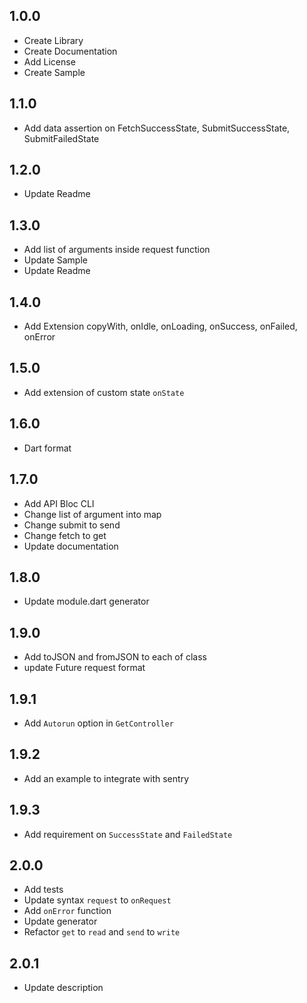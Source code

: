 ## 1.0.0
* Create Library
* Create Documentation
* Add License
* Create Sample

## 1.1.0
* Add data assertion on FetchSuccessState, SubmitSuccessState, SubmitFailedState

## 1.2.0
* Update Readme

## 1.3.0
* Add list of arguments inside request function
* Update Sample
* Update Readme

## 1.4.0
* Add Extension copyWith, onIdle, onLoading, onSuccess, onFailed, onError

## 1.5.0
* Add extension of custom state `onState`

## 1.6.0
* Dart format

## 1.7.0
* Add API Bloc CLI
* Change list of argument into map
* Change submit to send
* Change fetch to get
* Update documentation

## 1.8.0
* Update module.dart generator

## 1.9.0
* Add toJSON and fromJSON to each of class
* update Future request format

## 1.9.1
* Add `Autorun` option in `GetController`

## 1.9.2
* Add an example to integrate with sentry

## 1.9.3
* Add requirement on `SuccessState` and `FailedState`

## 2.0.0
* Add tests
* Update syntax `request` to `onRequest`
* Add `onError` function
* Update generator
* Refactor `get` to `read` and `send` to `write`

## 2.0.1
* Update description